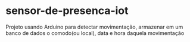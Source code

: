 # sensor-de-presenca-iot
Projeto usando Arduino para detectar movimentação, armazenar em um banco de dados o comodo(ou local), data e hora daquela movimentação
